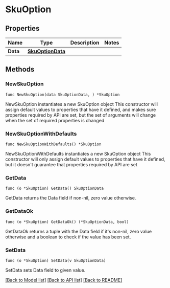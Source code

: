 # SkuOption

## Properties

Name | Type | Description | Notes
------------ | ------------- | ------------- | -------------
**Data** | [**SkuOptionData**](SkuOptionData.md) |  | 

## Methods

### NewSkuOption

`func NewSkuOption(data SkuOptionData, ) *SkuOption`

NewSkuOption instantiates a new SkuOption object
This constructor will assign default values to properties that have it defined,
and makes sure properties required by API are set, but the set of arguments
will change when the set of required properties is changed

### NewSkuOptionWithDefaults

`func NewSkuOptionWithDefaults() *SkuOption`

NewSkuOptionWithDefaults instantiates a new SkuOption object
This constructor will only assign default values to properties that have it defined,
but it doesn't guarantee that properties required by API are set

### GetData

`func (o *SkuOption) GetData() SkuOptionData`

GetData returns the Data field if non-nil, zero value otherwise.

### GetDataOk

`func (o *SkuOption) GetDataOk() (*SkuOptionData, bool)`

GetDataOk returns a tuple with the Data field if it's non-nil, zero value otherwise
and a boolean to check if the value has been set.

### SetData

`func (o *SkuOption) SetData(v SkuOptionData)`

SetData sets Data field to given value.



[[Back to Model list]](../README.md#documentation-for-models) [[Back to API list]](../README.md#documentation-for-api-endpoints) [[Back to README]](../README.md)


